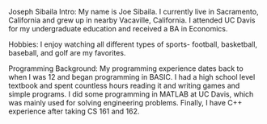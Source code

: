 Joseph Sibaila
Intro:
My name is Joe Sibaila. I currently live in Sacramento, California and grew up in nearby Vacaville, California. I attended UC Davis for my undergraduate education and received a BA in Economics. 

Hobbies:
I enjoy watching all different types of sports- football, basketball, baseball, and golf are my favorites. 

Programming Background:
My programming experience dates back to when I was 12 and began programming in BASIC. I had a high school level textbook and spent countless hours reading it and writing games and simple programs. I did some programming in MATLAB at UC Davis, which was mainly used for solving engineering problems. Finally, I have C++ experience after taking CS 161 and 162.